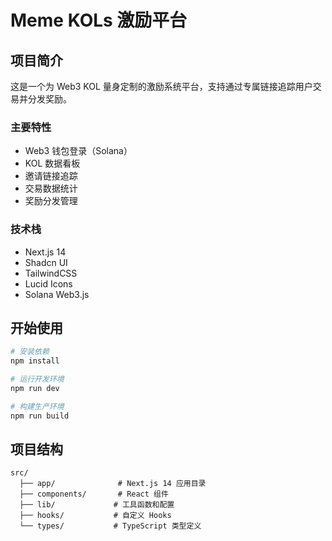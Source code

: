 # Meme KOLs 激励平台

## 项目简介
这是一个为 Web3 KOL 量身定制的激励系统平台，支持通过专属链接追踪用户交易并分发奖励。

### 主要特性
- Web3 钱包登录（Solana）
- KOL 数据看板
- 邀请链接追踪
- 交易数据统计
- 奖励分发管理

### 技术栈
- Next.js 14
- Shadcn UI
- TailwindCSS
- Lucid Icons
- Solana Web3.js

## 开始使用

```bash
# 安装依赖
npm install

# 运行开发环境
npm run dev

# 构建生产环境
npm run build
```

## 项目结构
```
src/
  ├── app/              # Next.js 14 应用目录
  ├── components/       # React 组件
  ├── lib/             # 工具函数和配置
  ├── hooks/           # 自定义 Hooks
  └── types/           # TypeScript 类型定义
```
